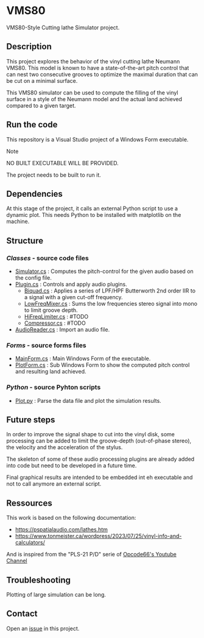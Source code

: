 # VMS80

VMS80-Style Cutting lathe Simulator project.

## Description

This project explores the behavior of the vinyl cutting lathe Neumann VMS80.
This model is known to have a state-of-the-art pitch control that can nest two consecutive grooves to optimize the maximal duration that can be cut on a minimal surface.

This VMS80 simulator can be used to compute the filling of the vinyl surface in a style of the Neumann model and the actual land achieved compared to a given target.

## Run the code

This repository is a Visual Studio project of a Windows Form executable.

> [!NOTE]
> NO BUILT EXECUTABLE WILL BE PROVIDED.
>
> The project needs to be built to run it.

## Dependencies

At this stage of the project, it calls an external Python script to use a dynamic plot.
This needs Python to be installed with matplotlib on the machine. 

## Structure

### *Classes* - source code files
- [Simulator.cs](VMS80/Classes/Simulator.cs) : Computes the pitch-control for the given audio based on the config file.
- [Plugin.cs](VMS80/Classes/Plugins.cs) : Controls and apply audio plugins.
    - [Biquad.cs](VMS80/Classes/Plugins/Biquad.cs) : Applies a series of LPF/HPF Butterworth 2nd order IIR to a signal with a given cut-off frequency.
    - [LowFreqMixer.cs](VMS80/Classes/Plugins/LowFreqMixer.cs) : Sums the low frequencies stereo signal into mono to limit groove depth.
    - [HiFreqLimiter.cs](VMS80/Classes/Plugins/HiFreqLimiter.cs) : #TODO
    - [Compressor.cs](VMS80/Classes/Plugins/Compressor.cs) : #TODO
- [AudioReader.cs](VMS80/Classes/AudioReader.cs) : Import an audio file.
 
### *Forms* - source forms files
- [MainForm.cs](VMS80/Forms/MainForm.cs) : Main Windows Form of the executable.
- [PlotForm.cs](VMS80/Forms/MainForm.cs) : Sub Windows Form to show the computed pitch control and resulting land achieved.

### *Python* - source Pyhton scripts
- [Plot.py](VMS80/Python/plot.py) : Parse the data file and plot the simulation results.

## Future steps

In order to improve the signal shape to cut into the vinyl disk, some processing can be added to limit the groove-depth (out-of-phase stereo),
the velocity and the acceleration of the stylus.

The skeleton of some of these audio processing plugins are already added into code but need to be developed in a future time.

Final graphical results are intended to be embedded int eh executable and not to call anymore an external script.

## Ressources
This work is based on the following documentation:
 * https://pspatialaudio.com/lathes.htm
 * https://www.tonmeister.ca/wordpress/2023/07/25/vinyl-info-and-calculators/
   
And is inspired from the "PLS-21 P/D" serie of [Opcode66's Youtube Channel](https://www.youtube.com/@opcode66/videos)

## Troubleshooting
Plotting of large simulation can be long.

## Contact
Open an [issue](https://github.com/Tichard/VMS80/issues) in this project.

